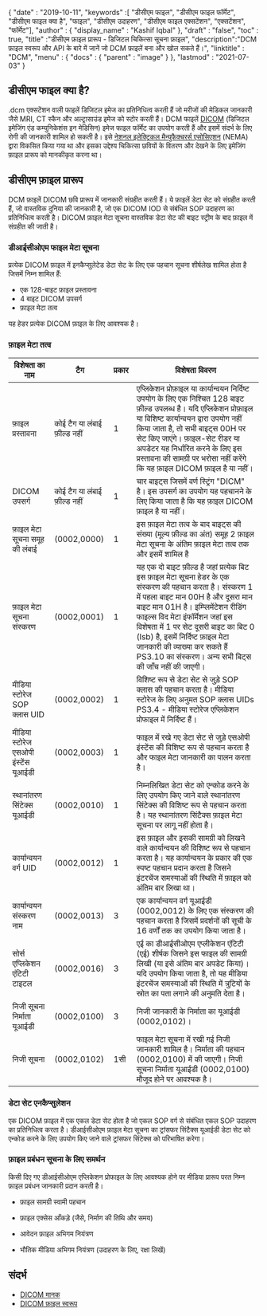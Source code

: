 {
  "date" : "2019-10-11",
  "keywords" :[ "डीसीएम फाइल", "डीसीएम फाइल फॉर्मेट", "डीसीएम फाइल क्या है", "फाइल", "डीसीएम उदाहरण", "डीसीएम फाइल एक्सटेंशन", "एक्सटेंशन", "फॉर्मेट"],
  "author" : {
    "display_name" : "Kashif Iqbal"
},
  "draft" : "false",
  "toc" : true,
  "title" :"डीसीएम फ़ाइल प्रारूप - डिजिटल चिकित्सा सूचना फ़ाइल",
  "description":"DCM फ़ाइल स्वरूप और API के बारे में जानें जो DCM फ़ाइलें बना और खोल सकते हैं।",
  "linktitle" : "DCM",
  "menu" : {
    "docs" : {
      "parent" : "image"
}
},
  "lastmod" : "2021-07-03"
}

## डीसीएम फाइल क्या है?

.dcm एक्सटेंशन वाली फाइलें डिजिटल इमेज का प्रतिनिधित्व करती हैं जो मरीजों की मेडिकल जानकारी जैसे MRI, CT स्कैन और अल्ट्रासाउंड इमेज को स्टोर करती हैं। DCM फाइलें [DICOM](/hi/image/dicom/) (डिजिटल इमेजिंग एंड कम्युनिकेशंस इन मेडिसिन) इमेज फाइल फॉर्मेट का उपयोग करती हैं और इसमें संदर्भ के लिए रोगी की जानकारी शामिल हो सकती है। इसे [नेशनल इलेक्ट्रिकल मैन्युफैक्चरर्स एसोसिएशन](https://en.wikipedia.org/wiki/National_Electrical_Manufacturers_Association) (NEMA) द्वारा विकसित किया गया था और इसका उद्देश्य चिकित्सा छवियों के वितरण और देखने के लिए इमेजिंग फ़ाइल प्रारूप को मानकीकृत करना था।

## डीसीएम फ़ाइल प्रारूप

DCM फ़ाइलें DICOM छवि प्रारूप में जानकारी संग्रहीत करती हैं। ये फ़ाइलें डेटा सेट को संग्रहीत करती हैं, जो वास्तविक दुनिया की जानकारी है, जो एक DICOM IOD से संबंधित SOP उदाहरण का प्रतिनिधित्व करती है। DICOM फ़ाइल मेटा सूचना वास्तविक डेटा सेट की बाइट स्ट्रीम के बाद फ़ाइल में संग्रहीत की जाती है।

### डीआईसीओएम फाइल मेटा सूचना ##

प्रत्येक DICOM फ़ाइल में इनकैप्सुलेटेड डेटा सेट के लिए एक पहचान सूचना शीर्षलेख शामिल होता है जिसमें निम्न शामिल हैं:
* एक 128-बाइट फ़ाइल प्रस्तावना
* 4 बाइट DICOM उपसर्ग
* फ़ाइल मेटा तत्व

यह हेडर प्रत्येक DICOM फ़ाइल के लिए आवश्यक है।

### फ़ाइल मेटा तत्व ###
|विशेषता का नाम|टैग|प्रकार| विशेषता विवरण
---|---|---|---|
|फ़ाइल प्रस्तावना|कोई टैग या लंबाई फ़ील्ड नहीं|1|एप्लिकेशन प्रोफ़ाइल या कार्यान्वयन निर्दिष्ट उपयोग के लिए एक निश्चित 128 बाइट फ़ील्ड उपलब्ध है। यदि एप्लिकेशन प्रोफ़ाइल या विशिष्ट कार्यान्वयन द्वारा उपयोग नहीं किया जाता है, तो सभी बाइट्स 00H पर सेट किए जाएंगे। फ़ाइल-सेट रीडर या अपडेटर यह निर्धारित करने के लिए इस प्रस्तावना की सामग्री पर भरोसा नहीं करेंगे कि यह फ़ाइल DICOM फ़ाइल है या नहीं।
|DICOM उपसर्ग|कोई टैग या लंबाई फ़ील्ड नहीं|1|चार बाइट्स जिसमें वर्ण स्ट्रिंग "DICM" है। इस उपसर्ग का उपयोग यह पहचानने के लिए किया जाता है कि यह फ़ाइल DICOM फ़ाइल है या नहीं।
|फ़ाइल मेटा सूचना समूह की लंबाई|(0002,0000)|1|इस फ़ाइल मेटा तत्व के बाद बाइट्स की संख्या (मूल्य फ़ील्ड का अंत) समूह 2 फ़ाइल मेटा सूचना के अंतिम फ़ाइल मेटा तत्व तक और इसमें शामिल है
|फ़ाइल मेटा सूचना संस्करण|(0002,0001)|1|यह एक दो बाइट फ़ील्ड है जहां प्रत्येक बिट इस फ़ाइल मेटा सूचना हेडर के एक संस्करण की पहचान करता है। संस्करण 1 में पहला बाइट मान 00H है और दूसरा मान बाइट मान 01H है। इम्प्लिमेंटेशन रीडिंग फाइल्स विद मेटा इंफॉर्मेशन जहां इस विशेषता में 1 पर सेट दूसरी बाइट का बिट 0 (lsb) है, इसमें निर्दिष्ट फ़ाइल मेटा जानकारी की व्याख्या कर सकते हैं PS3.10 का संस्करण। अन्य सभी बिट्स की जाँच नहीं की जाएगी।
|मीडिया स्टोरेज SOP क्लास UID|(0002,0002)|1|विशिष्ट रूप से डेटा सेट से जुड़े SOP क्लास की पहचान करता है। मीडिया स्टोरेज के लिए अनुमत SOP क्लास UIDs PS3.4 - मीडिया स्टोरेज एप्लिकेशन प्रोफाइल में निर्दिष्ट हैं।
|मीडिया स्टोरेज एसओपी इंस्टेंस यूआईडी|(0002,0003)|1|फाइल में रखे गए डेटा सेट से जुड़े एसओपी इंस्टेंस की विशिष्ट रूप से पहचान करता है और फाइल मेटा जानकारी का पालन करता है।
|स्थानांतरण सिंटेक्स यूआईडी|(0002,0010)|1|निम्नलिखित डेटा सेट को एन्कोड करने के लिए उपयोग किए जाने वाले स्थानांतरण सिंटेक्स की विशिष्ट रूप से पहचान करता है। यह स्थानांतरण सिंटैक्स फ़ाइल मेटा सूचना पर लागू नहीं होता है।
|कार्यान्वयन वर्ग UID|(0002,0012)|1|इस फ़ाइल और इसकी सामग्री को लिखने वाले कार्यान्वयन की विशिष्ट रूप से पहचान करता है। यह कार्यान्वयन के प्रकार की एक स्पष्ट पहचान प्रदान करता है जिसने इंटरचेंज समस्याओं की स्थिति में फ़ाइल को अंतिम बार लिखा था।
|कार्यान्वयन संस्करण नाम|(0002,0013)|3|एक कार्यान्वयन वर्ग यूआईडी (0002,0012) के लिए एक संस्करण की पहचान करता है जिसमें प्रदर्शनों की सूची के 16 वर्णों तक का उपयोग किया जाता है।
|सोर्स एप्लिकेशन एंटिटी टाइटल|(0002,0016)|3|एई का डीआईसीओएम एप्लीकेशन एंटिटी (एई) शीर्षक जिसने इस फाइल की सामग्री लिखी (या इसे अंतिम बार अपडेट किया)। यदि उपयोग किया जाता है, तो यह मीडिया इंटरचेंज समस्याओं की स्थिति में त्रुटियों के स्रोत का पता लगाने की अनुमति देता है।
|निजी सूचना निर्माता यूआईडी|(0002,0100)|3|निजी जानकारी के निर्माता का यूआईडी (0002,0102)।
|निजी सूचना|(0002,0102)|1सी|फाइल मेटा सूचना में रखी गई निजी जानकारी शामिल है। निर्माता की पहचान (0002,0100) में की जाएगी। निजी सूचना निर्माता यूआईडी (0002,0100) मौजूद होने पर आवश्यक है।

### डेटा सेट एनकैप्सुलेशन ###

एक DICOM फ़ाइल में एक एकल डेटा सेट होता है जो एकल SOP वर्ग से संबंधित एकल SOP उदाहरण का प्रतिनिधित्व करता है। डीआईसीओएम फ़ाइल मेटा सूचना का ट्रांसफर सिंटैक्स यूआईडी डेटा सेट को एन्कोड करने के लिए उपयोग किए जाने वाले ट्रांसफर सिंटेक्स को परिभाषित करेगा।

### फ़ाइल प्रबंधन सूचना के लिए समर्थन ###

किसी दिए गए डीआईसीओएम एप्लिकेशन प्रोफाइल के लिए आवश्यक होने पर मीडिया प्रारूप परत निम्न फ़ाइल प्रबंधन जानकारी प्रदान करती है।

* फ़ाइल सामग्री स्वामी पहचान

* फ़ाइल एक्सेस आँकड़े (जैसे, निर्माण की तिथि और समय)

* आवेदन फ़ाइल अभिगम नियंत्रण

* भौतिक मीडिया अभिगम नियंत्रण (उदाहरण के लिए, रक्षा लिखें)

## संदर्भ ##
* [DICOM मानक](https://www.dicomstandard.org/current/)
* [DICOM फ़ाइल स्वरूप](https://dicom.nema.org/dicom/2013/output/chtml/part10/chapter_7.html)

